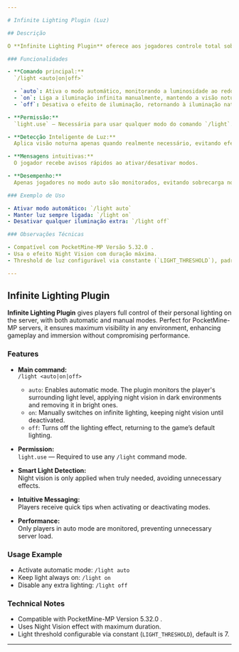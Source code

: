 ```yaml
---

# Infinite Lighting Plugin (Luz)

## Descrição

O **Infinite Lighting Plugin** oferece aos jogadores controle total sobre a iluminação pessoal no servidor, com modos automáticos e manuais. Ideal para servidores PocketMine-MP, garante máxima visibilidade em qualquer ambiente, aumentando a jogabilidade e imersão sem comprometer o desempenho.

### Funcionalidades

- **Comando principal:**  
  `/light <auto|on|off>`

  - `auto`: Ativa o modo automático, monitorando a luminosidade ao redor do jogador. Aplica visão noturna em ambientes escuros e remove em ambientes claros.
  - `on`: Liga a iluminação infinita manualmente, mantendo a visão noturna até ser desativada.
  - `off`: Desativa o efeito de iluminação, retornando à iluminação natural do jogo.

- **Permissão:**  
  `light.use` — Necessária para usar qualquer modo do comando `/light`.

- **Detecção Inteligente de Luz:**  
  Aplica visão noturna apenas quando realmente necessário, evitando efeitos desnecessários.

- **Mensagens intuitivas:**  
  O jogador recebe avisos rápidos ao ativar/desativar modos.

- **Desempenho:**  
  Apenas jogadores no modo auto são monitorados, evitando sobrecarga no servidor.

### Exemplo de Uso

- Ativar modo automático: `/light auto`
- Manter luz sempre ligada: `/light on`
- Desativar qualquer iluminação extra: `/light off`

### Observações Técnicas

- Compatível com PocketMine-MP Versão 5.32.0 .
- Usa o efeito Night Vision com duração máxima.
- Threshold de luz configurável via constante (`LIGHT_THRESHOLD`), padrão em 7.

---
```


## Infinite Lighting Plugin

**Infinite Lighting Plugin** gives players full control of their personal lighting on the server, with both automatic and manual modes. Perfect for PocketMine-MP servers, it ensures maximum visibility in any environment, enhancing gameplay and immersion without compromising performance.

### Features

- **Main command:**  
  `/light <auto|on|off>`

  - `auto`: Enables automatic mode. The plugin monitors the player's surrounding light level, applying night vision in dark environments and removing it in bright ones.
  - `on`: Manually switches on infinite lighting, keeping night vision until deactivated.
  - `off`: Turns off the lighting effect, returning to the game’s default lighting.

- **Permission:**  
  `light.use` — Required to use any `/light` command mode.

- **Smart Light Detection:**  
  Night vision is only applied when truly needed, avoiding unnecessary effects.

- **Intuitive Messaging:**  
  Players receive quick tips when activating or deactivating modes.

- **Performance:**  
  Only players in auto mode are monitored, preventing unnecessary server load.

### Usage Example

- Activate automatic mode: `/light auto`
- Keep light always on: `/light on`
- Disable any extra lighting: `/light off`

### Technical Notes

- Compatible with PocketMine-MP Version 5.32.0 .
- Uses Night Vision effect with maximum duration.
- Light threshold configurable via constant (`LIGHT_THRESHOLD`), default is 7.

---